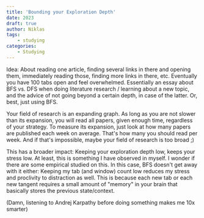```yaml
---
title: 'Bounding your Exploration Depth'
date: 2023
draft: true
author: Niklas
tags:
    - studying
categories:
    - Studying
---
```


Idea: About reading one article, finding several links in there and opening them, immediately reading those, finding more links in there, etc. Eventually you have 100 tabs open and feel overwhelmed. Essentially an essay about BFS vs. DFS when doing literature research / learning about a new topic, and the advice of not going beyond a certain depth, in case of the latter. Or, best, just using BFS.

Your field of research is an expanding graph. As long as you are not slower than its expansion, you will read all papers, given enough time, regardless of your strategy. To measure its expansion, just look at how many papers are published each week on average. That's how many you should read per week. And if that's impossible, maybe your field of research is too broad ;)

This has a broader impact: Keeping your exploration depth low, keeps your stress low. At least, this is something I have observed in myself. I wonder if there are some empirical studied on this. In this case, BFS doesn't get away with it either: Keeping my tab (and window) count low reduces my stress and proclivity to distraction as well. This is because each new tab or each new tangent requires a small amount of "memory" in your brain that basically stores the previous state/context.

(Damn, listening to Andrej Karpathy before doing something makes me 10x smarter)